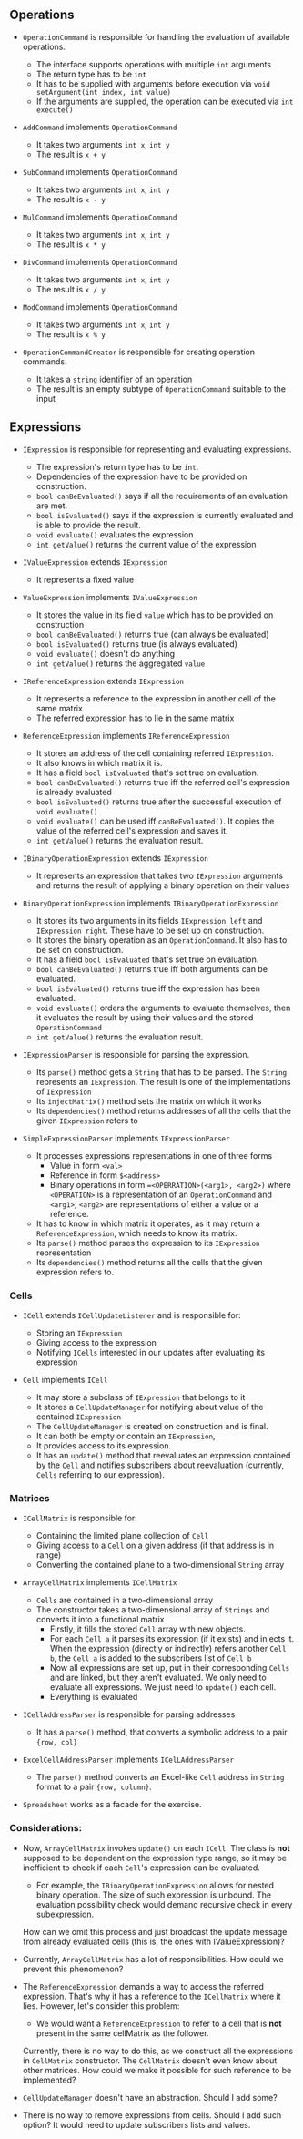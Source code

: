 ## Operations
- `OperationCommand` is responsible for handling the evaluation of available operations.
  - The interface supports operations with multiple `int` arguments
  - The return type has to be `int`
  - It has to be supplied with arguments before execution via `void setArgument(int index, int value)`
  - If the arguments are supplied, the operation can be executed via `int execute()`

    
- `AddCommand` implements `OperationCommand`
  - It takes two arguments `int x`, `int y`
  - The result is `x + y`
  

- `SubCommand` implements `OperationCommand`
  - It takes two arguments `int x`, `int y`
  - The result is `x - y`
  

- `MulCommand` implements `OperationCommand`
  - It takes two arguments `int x`, `int y`
  - The result is `x * y`
  

- `DivCommand` implements `OperationCommand`
  - It takes two arguments `int x`, `int y`
  - The result is `x / y`
  

- `ModCommand` implements `OperationCommand`
  - It takes two arguments `int x`, `int y`
  - The result is `x % y`


- `OperationCommandCreator` is responsible for creating operation commands.
    - It takes a `string` identifier of an operation
    - The result is an empty subtype of `OperationCommand` suitable to the input

## Expressions

- `IExpression` is responsible for representing and evaluating expressions.
  - The expression's return type has to be `int`.
  - Dependencies of the expression have to be provided on construction.
  - `bool canBeEvaluated()` says if all the requirements of an evaluation are met.
  - `bool isEvaluated()` says if the expression is currently evaluated and is able to provide the result.
  - `void evaluate()` evaluates the expression
  - `int getValue()` returns the current value of the expression


- `IValueExpression` extends `IExpression`
  - It represents a fixed value


- `ValueExpression` implements `IValueExpression`
  - It stores the value in its field `value` which has to be provided on construction
  - `bool canBeEvaluated()` returns true (can always be evaluated)
  - `bool isEvaluated()` returns true (is always evaluated)
  - `void evaluate()` doesn't do anything
  - `int getValue()` returns the aggregated `value`


- `IReferenceExpression` extends `IExpression`
  - It represents a reference to the expression in another cell of the same matrix
  - The referred expression has to lie in the same matrix


- `ReferenceExpression` implements `IReferenceExpression`
  - It stores an address of the cell containing referred `IExpression`.
  - It also knows in which matrix it is.
  - It has a field `bool isEvaluated` that's set true on evaluation.
  - `bool canBeEvaluated()` returns true iff the referred cell's expression is already evaluated
  - `bool isEvaluated()` returns true after the successful execution of `void evaluate()`
  - `void evaluate()` can be used iff `canBeEvaluated()`. It copies the value of the referred cell's expression and saves it.
  - `int getValue()` returns the evaluation result.


- `IBinaryOperationExpression` extends `IExpression`
  - It represents an expression that takes two `IExpression` arguments and returns the result of applying a binary operation on their values


- `BinaryOperationExpression` implements `IBinaryOperationExpression`
  - It stores its two arguments in its fields `IExpression left` and `IExpression right`. These have to be set up on construction.
  - It stores the binary operation as an `OperationCommand`. It also has to be set on construction.
  - It has a field `bool isEvaluated` that's set true on evaluation.
  - `bool canBeEvaluated()` returns true iff both arguments can be evaluated.
  - `bool isEvaluated()` returns true iff the expression has been evaluated.
  - `void evaluate()` orders the arguments to evaluate themselves, then it evaluates the result by using their values and the stored `OperationCommand`
  - `int getValue()` returns the evaluation result.


- `IExpressionParser` is responsible for parsing the expression.
  - Its `parse()` method gets a `String` that has to be parsed. The `String` represents an `IExpression`. The result is one of the implementations of `IExpression`
  - Its `injectMatrix()` method sets the matrix on which it works 
  - Its `dependencies()` method returns addresses of all the cells that the given `IExpression` refers to


- `SimpleExpressionParser` implements `IExpressionParser`
  - It processes expressions representations in one of three forms
    - Value in form `<val>`
    - Reference in form `$<address>`
    - Binary operations in form `=<OPERRATION>(<arg1>, <arg2>)` where `<OPERATION>` is a representation of an `OperationCommand` and `<arg1>`, `<arg2>` are representations of either a value or a reference.
  - It has to know in which matrix it operates, as it may return a `ReferenceExpression`, which needs to know its matrix.
  - Its `parse()` method parses the expression to its `IExpression` representation
  - Its `dependencies()` method returns all the cells that the given expression refers to.


### Cells

- `ICell` extends `ICellUpdateListener` and is responsible for:
  - Storing an `IExpression`
  - Giving access to the expression
  - Notifying `ICells` interested in our updates after evaluating its expression


- `Cell` implements `ICell`
  - It may store a subclass of `IExpression` that belongs to it
  - It stores a `CellUpdateManager` for notifying about value of the contained `IExpression`
  - The `CellUpdateManager` is created on construction and is final.
  - It can both be empty or contain an `IExpression`,
  - It provides access to its expression.
  - It has an `update()` method that reevaluates an expression contained by the `Cell` and notifies subscribers about reevaluation (currently, `Cells` referring to our expression).

### Matrices

- `ICellMatrix` is responsible for:
  - Containing the limited plane collection of `Cell`
  - Giving access to a `Cell` on a given address (if that address is in range)
  - Converting the contained plane to a two-dimensional `String` array


- `ArrayCellMatrix` implements `ICellMatrix`
  - `Cells` are contained in a two-dimensional array
  - The constructor takes a two-dimensional array of `Strings` and converts it into a functional matrix
    - Firstly, it fills the stored `Cell` array with new objects. 
    - For each `Cell a` it parses its expression (if it exists) and injects it. When the expression (directly or indirectly) refers another `Cell b`, the `Cell a` is added to the subscribers list of `Cell b` 
    - Now all expressions are set up, put in their corresponding `Cells` and are linked, but they aren't evaluated. We only need to evaluate all expressions. We just need to `update()` each cell.
    - Everything is evaluated


- `ICellAddressParser` is responsible for parsing addresses
  - It has a `parse()` method, that converts a symbolic address to a pair `{row, col}`


- `ExcelCellAddressParser` implements `ICelLAddressParser`
  - The `parse()` method converts an Excel-like `Cell` address in `String` format to a pair `{row, column}`.


- `Spreadsheet` works as a facade for the exercise. 

### Considerations:
- Now, `ArrayCellMatrix` invokes `update()` on each `ICell`. The class is **not** supposed to be dependent on the expression type range, so it may be inefficient to check if each `Cell`'s expression can be evaluated.
  - For example, the `IBinaryOperationExpression` allows for nested binary operation. The size of such expression is unbound. The evaluation possibility check would demand recursive check in every subexpression.
    
  How can we omit this process and just broadcast the update message from already evaluated cells (this is, the ones with IValueExpression)?


- Currently, `ArrayCellMatrix` has a lot of responsibilities. How could we prevent this phenomenon?


- The `ReferenceExpression` demands a way to access the referred expression. That's why it has a reference to the `ICellMatrix` where it lies. However, let's consider this problem:
  - We would want a `ReferenceExpression` to refer to a cell that is **not** present in the same cellMatrix as the follower.
  
  Currently, there is no way to do this, as we construct all the expressions in `CellMatrix` constructor. The `CellMatrix` doesn't even know about other matrices. How could we make it possible for such reference to be implemented?

- `CellUpdateManager` doesn't have an abstraction. Should I add some?

- There is no way to remove expressions from cells. Should I add such option? It would need to update subscribers lists and values.